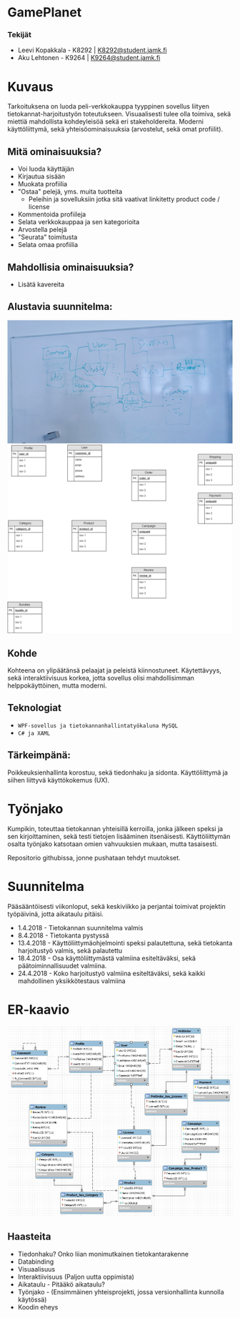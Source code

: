 # GamePlanet

### Tekijät
 * Leevi Kopakkala - K8292 | K8292@student.jamk.fi
 * Aku Lehtonen - K9264 | K9264@student.jamk.fi
 
 # Kuvaus
Tarkoituksena on luoda peli-verkkokauppa tyyppinen sovellus liityen tietokannat-harjoitustyön toteutukseen.
Visuaalisesti tulee olla toimiva, sekä miettiä mahdollista kohdeyleisöä sekä eri stakeholdereita.
Moderni käyttöliittymä, sekä yhteisöominaisuuksia (arvostelut, sekä omat profiilit).


## Mitä ominaisuuksia?

* Voi luoda käyttäjän
* Kirjautua sisään
* Muokata profiilia
* "Ostaa" pelejä, yms. muita tuotteita
  - Peleihin ja sovelluksiin jotka sitä vaativat linkitetty product code / license
* Kommentoida profiileja
* Selata verkkokauppaa ja sen kategorioita
* Arvostella pelejä
* "Seurata" toimitusta
* Selata omaa profiilia

## Mahdollisia ominaisuuksia?

* Lisätä kavereita

## Alustavia suunnitelma:
![Diagram1](/Docs/suunnitelma.jpeg)
![Diagram](/Docs/initialdiagram.png)

## Kohde
Kohteena on ylipäätänsä pelaajat ja peleistä kiinnostuneet. 
Käytettävyys, sekä interaktiivisuus korkea, jotta sovellus olisi mahdollisimman helppokäyttöinen, mutta moderni.

## Teknologiat
* ```WPF-sovellus ja tietokannanhallintatyökaluna MySQL```
* ```C# ja XAML```

## Tärkeimpänä:
Poikkeuksienhallinta korostuu, sekä tiedonhaku ja sidonta.
Käyttöliittymä ja siihen liittyvä käyttökokemus (UX).

# Työnjako
Kumpikin, toteuttaa tietokannan yhteisillä kerroilla, jonka jälkeen speksi ja sen kirjoittaminen, sekä testi tietojen lisääminen itsenäisesti.
Käyttöliittymän osalta työnjako katsotaan omien vahvuuksien mukaan, mutta tasaisesti.

Repositorio githubissa, jonne pushataan tehdyt muutokset.

# Suunnitelma

Pääsääntöisesti viikonloput, sekä keskiviikko ja perjantai toimivat projektin työpäivinä, jotta aikataulu pitäisi.

* 1.4.2018 - Tietokannan suunnitelma valmis
* 8.4.2018 - Tietokanta pystyssä
* 13.4.2018 - Käyttöliittymäohjelmointi speksi palautettuna, sekä tietokanta harjoitustyö valmis, sekä palautettu
* 18.4.2018 - Osa käyttöliittymästä valmiina esiteltäväksi, sekä päätoiminnallisuudet valmiina.
* 24.4.2018 - Koko harjoitustyö valmiina esiteltäväksi, sekä kaikki mahdollinen yksikkötestaus valmiina

# ER-kaavio
![ER](/Docs/erdiagram.JPG)

## Haasteita
* Tiedonhaku? Onko liian monimutkainen tietokantarakenne
* Databinding
* Visuaalisuus
* Interaktiivisuus (Paljon uutta oppimista)
* Aikataulu - Pitääkö aikataulu?
* Työnjako - (Ensimmäinen yhteisprojekti, jossa versionhallinta kunnolla käytössä)
* Koodin eheys
